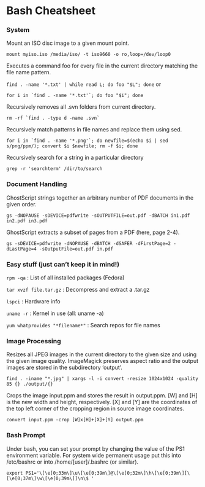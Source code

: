 # Bash Cheatsheet

### System

Mount an ISO disc image to a given mount point.

``mount myiso.iso /media/iso/ -t iso9660 -o ro,loop=/dev/loop0``

Executes a command foo for every file in the current directory matching the file name pattern.

``find . -name '*.txt' | while read L; do foo "$L"; done`` or

``for i in `find . -name '*.txt'`; do foo "$i"; done``

Recursively removes all .svn folders from current directory.

``rm -rf `find . -type d -name .svn` ``

Recursively match patterns in file names and replace them using sed.

``for i in `find . -name '*.png'`; do newfile=$(echo $i | sed s/png/ppm/); convert $i $newfile; rm -f $i; done``

Recursively search for a string in a particular directory

``grep -r 'searchterm' /dir/to/search``

### Document Handling

GhostScript strings together an arbitrary number of PDF documents in the given order.

``gs -dNOPAUSE -sDEVICE=pdfwrite -sOUTPUTFILE=out.pdf -dBATCH in1.pdf in2.pdf in3.pdf``

GhostScript extracts a subset of pages from a PDF (here, page 2-4).

``gs -sDEVICE=pdfwrite -dNOPAUSE -dBATCH -dSAFER -dFirstPage=2 -dLastPage=4 -sOutputFile=out.pdf in.pdf``

### Easy stuff (just can’t keep it in mind!)

``rpm -qa`` : List of all installed packages (Fedora)

``tar xvzf file.tar.gz`` : Decompress and extract a .tar.gz

``lspci`` : Hardware info

``uname -r`` : Kernel in use (all: uname -a)

``yum whatprovides "*filename*"`` : Search repos for file names

### Image Processing

Resizes all JPEG images in the current directory to the given size and using the given image quality. ImageMagick preserves aspect ratio and the output images are stored in the subdirectory ‘output’.

``find . -iname "*.jpg" | xargs -l -i convert -resize 1024x1024 -quality 85 {} ./output/{}``

Crops the image input.ppm and stores the result in output.ppm. [W] and [H] is the new width and height, respectively. [X] and [Y] are the coordinates of the top left corner of the cropping region in source image coordinates.

``convert input.ppm -crop [W]x[H]+[X]+[Y] output.ppm``

### Bash Prompt

Under bash, you can set your prompt by changing the value of the PS1 environment variable. For system wide permanent usage put this into /etc/bashrc or into /home/[user]/.bashrc (or similar).

``export PS1='\[\e[0;33m\]\u\[\e[0;39m\]@\[\e[0;32m\]\h\[\e[0;39m\][\[\e[0;37m\]\w\[\e[0;39m\]]\n\$ '``
